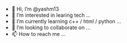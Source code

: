- 👋 Hi, I’m @yashm13
- 👀 I’m interested in learing tech ...
- 🌱 I’m currently learning c++ / html / python ...
- 💞️ I’m looking to collaborate on ...
- 📫 How to reach me ...

<!---
yashm13/yashm13 is a ✨ special ✨ repository because its `README.md` (this file) appears on your GitHub profile.
You can click the Preview link to take a look at your changes.
--->
